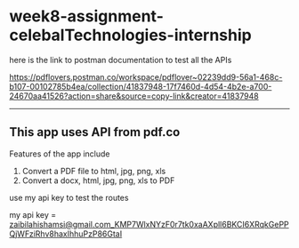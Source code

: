 # week8-assignment-celebalTechnologies-internship

here is the link to postman documentation to test all the APIs 

https://pdflovers.postman.co/workspace/pdflover~02239dd9-56a1-468c-b107-00102785b4ea/collection/41837948-17f7460d-4d54-4b2e-a700-24670aa41526?action=share&source=copy-link&creator=41837948

---------
This app uses API from pdf.co
---------
Features of the app include

1. Convert a PDF file to html, jpg, png, xls
2. Convert a docx, html, jpg, png, xls to PDF

use my api key to test the routes 

my api key = zaibilahishamsi@gmail.com_KMP7WlxNYzF0r7tk0xaAXpll6BKCI6XRqkGePPQjWFziRhv8haxIhhuPzP86GtaI
